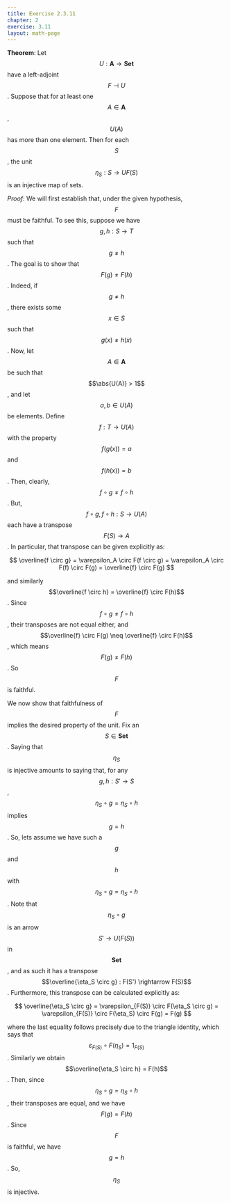 ```yaml
---
title: Exercise 2.3.11
chapter: 2
exercise: 3.11
layout: math-page
---
```



**Theorem**:
Let $$U : \mathbf{A} \rightarrow \mathbf{Set}$$ have a left-adjoint $$F \dashv U$$.
Suppose that for at least one $$A \in \mathbf{A}$$, $$U(A)$$ has more than one element.
Then for each $$S$$, the unit $$\eta_S : S \rightarrow UF(S)$$ is an injective map of sets.


*Proof*:
We will first establish that, under the given hypothesis, $$F$$ must be faithful.
To see this, suppose we have $$g, h: S \rightarrow T$$ such that $$g \neq h$$.
The goal is to show that $$F(g) \neq F(h)$$.
Indeed, if $$g \neq h$$, there exists some $$x \in S$$ such that $$g(x) \neq h(x)$$.
Now, let $$A \in \mathbf{A}$$ be such that $$\abs{U(A)} > 1$$, and let $$a, b \in U(A)$$ be elements.
Define $$f : T \rightarrow U(A)$$ with the property $$f(g(x)) = a$$ and $$f(h(x)) = b$$.
Then, clearly, $$f \circ g \neq f \circ h$$.
But, $$f \circ g, f \circ h : S \rightarrow U(A)$$ each have a transpose $$F(S) \rightarrow A$$.
In particular, that transpose can be given explicitly as:

$$
\overline{f \circ g} = \varepsilon_A \circ F(f \circ g) = \varepsilon_A \circ F(f) \circ F(g) = \overline{f} \circ F(g)
$$

and similarly $$\overline{f \circ h} = \overline{f} \circ F(h)$$.
Since $$f \circ g \neq f \circ h$$, their transposes are not equal either, and $$\overline{f} \circ F(g) \neq \overline{f} \circ F(h)$$, which means $$F(g) \neq F(h)$$.
So $$F$$ is faithful.

We now show that faithfulness of $$F$$ implies the desired property of the unit.
Fix an $$S \in \mathbf{Set}$$.
Saying that $$\eta_S$$ is injective amounts to saying that, for any $$g, h: S' \rightarrow S$$, $$\eta_S \circ g = \eta_S \circ h$$ implies $$g = h$$.
So, lets assume we have such a $$g$$ and $$h$$ with $$\eta_S \circ g = \eta_S \circ h$$.
Note that $$\eta_S \circ g$$ is an arrow $$S' \rightarrow U(F(S))$$ in $$\mathbf{Set}$$, and as such it has a transpose $$\overline{\eta_S \circ g} : F(S') \rightarrow F(S)$$.
Furthermore, this transpose can be calculated explicitly as:

$$
\overline{\eta_S \circ g} = \varepsilon_{F(S)} \circ F(\eta_S \circ g) = \varepsilon_{F(S)} \circ F(\eta_S) \circ F(g) = F(g)
$$

where the last equality follows precisely due to the triangle identity, which says that $$\varepsilon_{F(S)} \circ F(\eta_S) = 1_{F(S)}$$.
Similarly we obtain $$\overline{\eta_S \circ h} = F(h)$$.
Then, since $$\eta_S \circ g = \eta_S \circ h$$, their transposes are equal, and we have $$F(g) = F(h)$$.
Since $$F$$ is faithful, we have $$g = h$$.
So, $$\eta_S$$ is injective.
